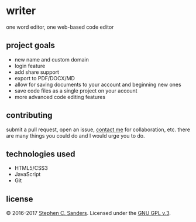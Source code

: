 # writer
one word editor, one web-based code editor

## project goals
* new name and custom domain
* login feature
* add share support
* export to PDF/DOCX/MD
* allow for saving documents to your account and beginning new ones
* save code files as a single project on your account
* more advanced code editing features

## contributing
submit a pull request, open an issue, <a href="mailto:scsandman6496@gmail.com">contact me</a> for collaboration, etc. there are many things you could do and I would urge you to do.

## technologies used
* HTML5/CSS3
* JavaScript
* Git

## license
&copy; 2016-2017 <a href="http://stephensanders.me">Stephen C. Sanders</a>. Licensed under the <a href="https://github.com/complxalgorithm/writer/blob/master/LICENSE">GNU GPL v.3</a>.
